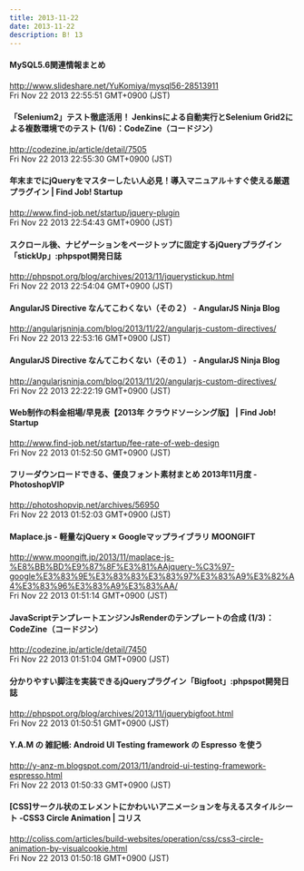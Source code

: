 ```yaml
---
title: 2013-11-22
date: 2013-11-22
description: B! 13
---
```


#### MySQL5.6関連情報まとめ
http://www.slideshare.net/YuKomiya/mysql56-28513911<br>
Fri Nov 22 2013 22:55:51 GMT+0900 (JST)<br>


#### 「Selenium2」テスト徹底活用！ Jenkinsによる自動実行とSelenium Grid2による複数環境でのテスト (1/6)：CodeZine（コードジン）
http://codezine.jp/article/detail/7505<br>
Fri Nov 22 2013 22:55:30 GMT+0900 (JST)<br>


#### 年末までにjQueryをマスターしたい人必見！導入マニュアル＋すぐ使える厳選プラグイン | Find Job! Startup
http://www.find-job.net/startup/jquery-plugin<br>
Fri Nov 22 2013 22:54:43 GMT+0900 (JST)<br>


#### スクロール後、ナビゲーションをページトップに固定するjQueryプラグイン「stickUp」:phpspot開発日誌
http://phpspot.org/blog/archives/2013/11/jquerystickup.html<br>
Fri Nov 22 2013 22:54:04 GMT+0900 (JST)<br>


#### AngularJS Directive なんてこわくない（その２） - AngularJS Ninja Blog
http://angularjsninja.com/blog/2013/11/22/angularjs-custom-directives/<br>
Fri Nov 22 2013 22:53:16 GMT+0900 (JST)<br>


#### AngularJS Directive なんてこわくない（その１） - AngularJS Ninja Blog
http://angularjsninja.com/blog/2013/11/20/angularjs-custom-directives/<br>
Fri Nov 22 2013 22:22:19 GMT+0900 (JST)<br>


#### Web制作の料金相場/早見表【2013年 クラウドソーシング版】 | Find Job! Startup
http://www.find-job.net/startup/fee-rate-of-web-design<br>
Fri Nov 22 2013 01:52:50 GMT+0900 (JST)<br>


#### フリーダウンロードできる、優良フォント素材まとめ 2013年11月度 - PhotoshopVIP
http://photoshopvip.net/archives/56950<br>
Fri Nov 22 2013 01:52:03 GMT+0900 (JST)<br>


#### Maplace.js - 軽量なjQuery × Googleマップライブラリ MOONGIFT
http://www.moongift.jp/2013/11/maplace-js-%E8%BB%BD%E9%87%8F%E3%81%AAjquery-%C3%97-google%E3%83%9E%E3%83%83%E3%83%97%E3%83%A9%E3%82%A4%E3%83%96%E3%83%A9%E3%83%AA/<br>
Fri Nov 22 2013 01:51:14 GMT+0900 (JST)<br>


#### JavaScriptテンプレートエンジンJsRenderのテンプレートの合成 (1/3)：CodeZine（コードジン）
http://codezine.jp/article/detail/7450<br>
Fri Nov 22 2013 01:51:04 GMT+0900 (JST)<br>


#### 分かりやすい脚注を実装できるjQueryプラグイン「Bigfoot」:phpspot開発日誌
http://phpspot.org/blog/archives/2013/11/jquerybigfoot.html<br>
Fri Nov 22 2013 01:50:51 GMT+0900 (JST)<br>


#### Y.A.M の 雑記帳: Android UI Testing framework の Espresso を使う
http://y-anz-m.blogspot.com/2013/11/android-ui-testing-framework-espresso.html<br>
Fri Nov 22 2013 01:50:33 GMT+0900 (JST)<br>


####   [CSS]サークル状のエレメントにかわいいアニメーションを与えるスタイルシート -CSS3 Circle Animation | コリス
http://coliss.com/articles/build-websites/operation/css/css3-circle-animation-by-visualcookie.html<br>
Fri Nov 22 2013 01:50:18 GMT+0900 (JST)<br>


